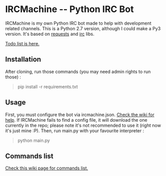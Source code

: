 # IRCMachine -- Python IRC Bot

IRCMachine is my own Python IRC bot made to help with development related channels.
This is a Python 2.7 version, although I could make a Py3 version.
It's based on [requests](http://docs.python-requests.org/en/latest/) and [irc](https://bitbucket.org/jaraco/irc) libs.

[Todo list is here.](https://github.com/s0r00t/IRCMachine/issues/1)

## Installation
After cloning, run those commands (you may need admin rights to run those) :
>pip install -r requirements.txt

## Usage

First, you must configure the bot via ircmachine.json. [Check the wiki for help](https://github.com/s0r00t/IRCMachine/wiki/Configuration-file).
If IRCMachine fails to find a config file, it will download the one currently in the repo; please note it's not recommended to use it (right now it's just mine :P).
Then, run main.py with your favourite interpreter :
>python main.py

## Commands list

[Check this wiki page for commands list.](https://github.com/s0r00t/IRCMachine/wiki/Commands-list)
